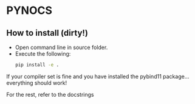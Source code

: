 # PYNOCS

## How to install (dirty!)

* Open command line in source folder.
* Execute the following:
  ```bash
  pip install -e .
  ```

If your compiler set is fine and you have installed the pybind11 package... everything should work!

For the rest, refer to the docstrings
